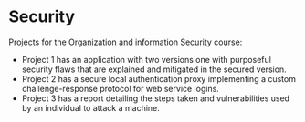 # Security
Projects for the Organization and information Security course:
- Project 1 has an application with two versions one with purposeful security flaws that are explained and mitigated in the secured version.
- Project 2 has a secure local authentication proxy implementing a custom challenge-response protocol for web service logins.
- Project 3 has a report detailing the steps taken and vulnerabilities used by an individual to attack a machine.
